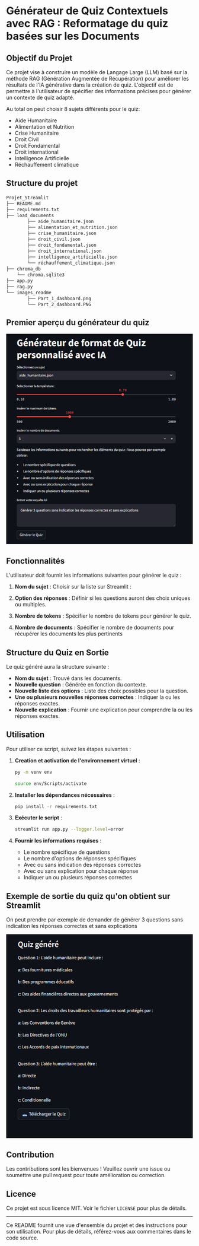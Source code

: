 # Générateur de Quiz Contextuels avec RAG : Reformatage du quiz basées sur les Documents

## Objectif du Projet

Ce projet vise à construire un modèle de Langage Large (LLM) basé sur la méthode RAG (Génération Augmentée de Récupération) pour améliorer les résultats de l'IA générative dans la création de quiz. L'objectif est de permettre à l'utilisateur de spécifier des informations précises pour générer un contexte de quiz adapté.

Au total on peut choisir 8 sujets différents pour le quiz:
- Aide Humanitaire 
- Alimentation et Nutrition 
- Crise Humanitaire
- Droit Civil
- Droit Fondamental
- Droit international
- Intelligence Artificielle
- Réchauffement climatique

## Structure du projet
```
Projet_Streamlit
├── README.md
├── requirements.txt
├── load_documents
        ├── aide_humanitaire.json
        ├── alimentation_et_nutrition.json
        ├── crise_humanitaire.json
        ├── droit_civil.json
        ├── droit_fondamental.json
        ├── droit_international.json
        ├── intelligence_artificielle.json
        └── réchauffement_climatique.json
├── chroma_db
    └── chroma.sqlite3
├── app.py
├── rag.py
└── images_readme
        ├── Part_1_dashboard.png
        └── Part_2_dashboard.PNG
```
## Premier aperçu du générateur du quiz

<img src="images_readme/interface_quiz.PNG"/>

## Fonctionnalités

L'utilisateur doit fournir les informations suivantes pour générer le quiz :

1. **Nom du sujet** : Choisir sur la liste sur Streamlit :

2. **Option des réponses** : Définir si les questions auront des choix uniques ou multiples.

3. **Nombre de tokens** : Spécifier le nombre de tokens pour générer le quiz.

4. **Nombre de documents** : Spécifier le nombre de documents  pour récupérer les documents les plus pertinents

## Structure du Quiz en Sortie

Le quiz généré aura la structure suivante :

- **Nom du sujet** : Trouvé dans les documents.
- **Nouvelle question** : Générée en fonction du contexte.
- **Nouvelle liste des options** : Liste des choix possibles pour la question.
- **Une ou plusieurs nouvelles réponses correctes** : Indiquer la ou les réponses exactes.
- **Nouvelle explication** : Fournir une explication pour comprendre la ou les réponses exactes.

## Utilisation

Pour utiliser ce script, suivez les étapes suivantes :

1. **Creation et activation de l'environnement virtuel** :     
   ```bash
   py -m venv env
   ```

   ```bash
   source env/Scripts/activate
   ```

2. **Installer les dépendances nécessaires** : 
   ```bash
   pip install -r requirements.txt
   ```

3. **Exécuter le script** :
   ```bash
   streamlit run app.py --logger.level=error
   ```

4. **Fournir les informations requises** :
    - Le nombre spécifique de questions
    - Le nombre d'options de réponses spécifiques
    - Avec ou sans indication des réponses correctes
    - Avec ou sans explication pour chaque réponse
    - Indiquer un ou plusieurs réponses correctes

## Exemple de sortie du quiz qu'on obtient sur Streamlit 

On peut prendre par exemple de demander de générer 3 questions sans indication les réponses correctes et sans explications

<img src="images_readme/generate_quiz.PNG"/>

## Contribution

Les contributions sont les bienvenues ! Veuillez ouvrir une issue ou soumettre une pull request pour toute amélioration ou correction.

## Licence

Ce projet est sous licence MIT. Voir le fichier `LICENSE` pour plus de détails.

---

Ce README fournit une vue d'ensemble du projet et des instructions pour son utilisation. Pour plus de détails, référez-vous aux commentaires dans le code source.
